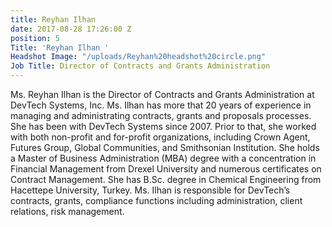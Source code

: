 ```yaml
---
title: Reyhan Ilhan
date: 2017-08-28 17:26:00 Z
position: 5
Title: 'Reyhan Ilhan '
Headshot Image: "/uploads/Reyhan%20headshot%20circle.png"
Job Title: Director of Contracts and Grants Administration
---
```


Ms. Reyhan Ilhan is the Director of Contracts and Grants Administration at DevTech Systems, Inc. Ms. Ilhan has more that 20 years of experience in managing and administrating contracts, grants and proposals processes. She has been with DevTech Systems since 2007.  Prior to that, she worked with both non-profit and for-profit organizations, including Crown Agent, Futures Group, Global Communities, and Smithsonian Institution.  She  holds a Master of Business Administration (MBA) degree with a concentration in Financial Management  from Drexel University and numerous certificates on Contract Management. She has B.Sc. degree in Chemical Engineering from Hacettepe University, Turkey.   Ms. Ilhan is responsible for DevTech’s contracts, grants, compliance functions including administration, client relations, risk management.